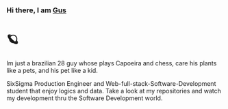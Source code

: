 ### Hi there, I am [Gus](https://www.linkedin.com/in/gustavohdealmeida/) 


# :ringed_planet:


Im just a brazilian 28 guy whose plays Capoeira and chess, care his plants like a pets, and his pet like a kid.

SixSigma Production Engineer and Web-full-stack-Software-Development student that enjoy logics and data.
Take a look at my repositories and watch my development thru the Software Development world.




<!--
**gusttavocaruso/gusttavocaruso** is a ✨ _special_ ✨ repository because its `README.md` (this file) appears on your GitHub profile.

Here are some ideas to get you started:

- 🔭 I’m currently working on ...
- 🌱 I’m currently learning ...
- 👯 I’m looking to collaborate on ...
- 🤔 I’m looking for help with ...
- 💬 Ask me about ...
- 📫 How to reach me: ...
- 😄 Pronouns: ...
- ⚡ Fun fact: ...
-->
